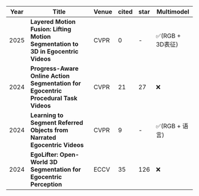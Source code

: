 | Year | Title | Venue | cited | star | Multimodel |
|------|-------|-------|-------|------|------------|
| 2025 | **Layered Motion Fusion: Lifting Motion Segmentation to 3D in Egocentric Videos** | CVPR | 0 | - | ✅(RGB + 3D表征) |
| 2024 | **Progress-Aware Online Action Segmentation for Egocentric Procedural Task Videos** | CVPR | 21 | 27 | ❌ |
| 2024 | **Learning to Segment Referred Objects from Narrated Egocentric Videos** | CVPR | 9 | - | ✅(RGB + 语言) |
| 2024 | **EgoLifter: Open-World 3D Segmentation for Egocentric Perception** | ECCV | 35 | 126 | ❌ |
